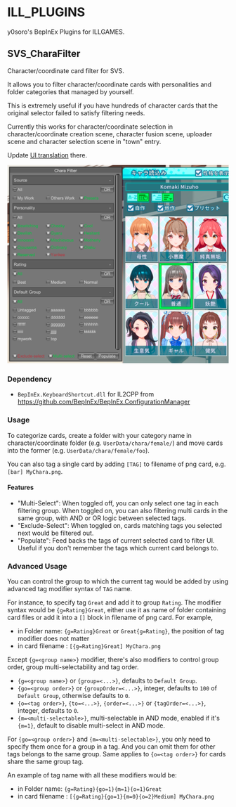 # ILL_PLUGINS

y0soro's BepInEx Plugins for ILLGAMES.

## SVS_CharaFilter

Character/coordinate card filter for SVS.

It allows you to filter character/coordinate cards with personalities and folder categories that managed by yourself.

This is extremely useful if you have hundreds of character cards that the original selector failed to satisfy filtering needs.

Currently this works for character/coordinate selection in character/coordinate creation scene, character fusion scene, uploader scene and
character selection scene in "town" entry.

Update [UI translation](src/SVS_CharaFilter/CharaFilterCore/Resources/Translation/) there.

![SVS_CharaFilter Screenshot](./docs/SVS_CharaFilter.png)

### Dependency

-   `BepInEx.KeyboardShortcut.dll` for IL2CPP from https://github.com/BepInEx/BepInEx.ConfigurationManager

### Usage

To categorize cards, create a folder with your category name in character/coordinate folder (e.g. `UserData/chara/female/`) and move cards into the former (e.g. `UserData/chara/female/foo`).

You can also tag a single card by adding `[TAG]` to filename of png card, e.g. `[bar] MyChara.png`.

#### Features

-   "Multi-Select": When toggled off, you can only select one tag in each filtering group. When toggled on, you can also filtering multi cards in the same group, with AND or OR logic between selected tags.
-   "Exclude-Select": When toggled on, cards matching tags you selected next would be filtered out.
-   "Populate": Feed backs the tags of current selected card to filter UI. Useful if you don't remember the tags which current card belongs to.

### Advanced Usage

You can control the group to which the current tag would be added by using advanced tag modifier syntax of `TAG` name.

For instance, to specify tag `Great` and add it to group `Rating`. The modifier syntax would be `{g=Rating}Great`, either use it as name of folder containing card files or add it into a `[]` block in filename of png card. For example,

-   in Folder name: `{g=Rating}Great` or `Great{g=Rating}`, the position of tag modifier does not matter
-   in card filename : `[{g=Rating}Great] MyChara.png`

Except `{g=<group name>}` modifier, there's also modifiers to control group order, group multi-selectability and tag order.

-   `{g=<group name>}` or `{group=<...>}`, defaults to `Default Group`.
-   `{go=<group order>}` or `{groupOrder=<...>}`, integer, defaults to `100` of `Default Group`, otherwise defaults to `0`.
-   `{o=<tag order>}`, `{to=<...>}`, `{order=<...>}` or `{tagOrder=<...>}`, integer, defaults to `0`.
-   `{m=<multi-selectable>}`, multi-selectable in AND mode, enabled if it's `{m=1}`, default to disable multi-select in AND mode.

For `{go=<group order>}` and `{m=<multi-selectable>}`, you only need to specify them once for a group in a tag. And you can omit them for other tags belongs to the same group.
Same applies to `{o=<tag order>}` for cards share the same group tag.

An example of tag name with all these modifiers would be:

-   in Folder name: `{g=Rating}{go=1}{m=1}{o=1}Great`
-   in card filename : `[{g=Rating}{go=1}{m=0}{o=2}Medium] MyChara.png`
